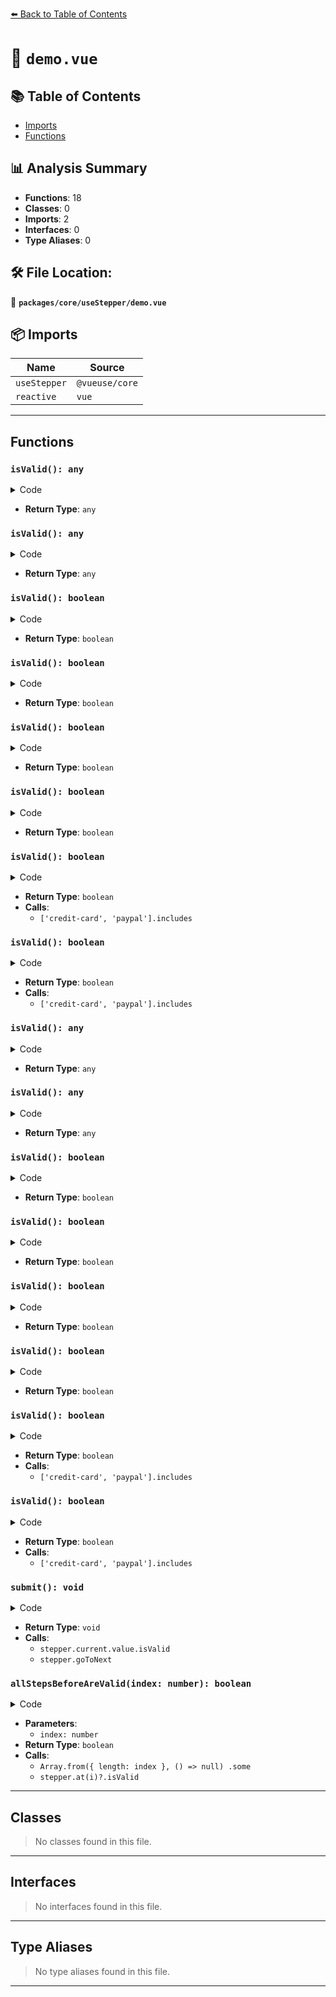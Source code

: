 [⬅️ Back to Table of Contents](../../../index.md)

# 📄 `demo.vue`

## 📚 Table of Contents

- [Imports](#imports)
- [Functions](#functions)

## 📊 Analysis Summary

- **Functions**: 18
- **Classes**: 0
- **Imports**: 2
- **Interfaces**: 0
- **Type Aliases**: 0

## 🛠️ File Location:
📂 **`packages/core/useStepper/demo.vue`**

## 📦 Imports

| Name | Source |
|------|--------|
| `useStepper` | `@vueuse/core` |
| `reactive` | `vue` |


---

## Functions

### `isValid(): any`

<details><summary>Code</summary>

```ts
() => form.firstName && form.lastName
```
</details>

- **Return Type**: `any`
### `isValid(): any`

<details><summary>Code</summary>

```ts
() => form.firstName && form.lastName
```
</details>

- **Return Type**: `any`
### `isValid(): boolean`

<details><summary>Code</summary>

```ts
() => form.billingAddress?.trim() !== ''
```
</details>

- **Return Type**: `boolean`
### `isValid(): boolean`

<details><summary>Code</summary>

```ts
() => form.billingAddress?.trim() !== ''
```
</details>

- **Return Type**: `boolean`
### `isValid(): boolean`

<details><summary>Code</summary>

```ts
() => form.contractAccepted === true
```
</details>

- **Return Type**: `boolean`
### `isValid(): boolean`

<details><summary>Code</summary>

```ts
() => form.contractAccepted === true
```
</details>

- **Return Type**: `boolean`
### `isValid(): boolean`

<details><summary>Code</summary>

```ts
() => ['credit-card', 'paypal'].includes(form.payment)
```
</details>

- **Return Type**: `boolean`
- **Calls**:
  - `['credit-card', 'paypal'].includes`
### `isValid(): boolean`

<details><summary>Code</summary>

```ts
() => ['credit-card', 'paypal'].includes(form.payment)
```
</details>

- **Return Type**: `boolean`
- **Calls**:
  - `['credit-card', 'paypal'].includes`
### `isValid(): any`

<details><summary>Code</summary>

```ts
() => form.firstName && form.lastName
```
</details>

- **Return Type**: `any`
### `isValid(): any`

<details><summary>Code</summary>

```ts
() => form.firstName && form.lastName
```
</details>

- **Return Type**: `any`
### `isValid(): boolean`

<details><summary>Code</summary>

```ts
() => form.billingAddress?.trim() !== ''
```
</details>

- **Return Type**: `boolean`
### `isValid(): boolean`

<details><summary>Code</summary>

```ts
() => form.billingAddress?.trim() !== ''
```
</details>

- **Return Type**: `boolean`
### `isValid(): boolean`

<details><summary>Code</summary>

```ts
() => form.contractAccepted === true
```
</details>

- **Return Type**: `boolean`
### `isValid(): boolean`

<details><summary>Code</summary>

```ts
() => form.contractAccepted === true
```
</details>

- **Return Type**: `boolean`
### `isValid(): boolean`

<details><summary>Code</summary>

```ts
() => ['credit-card', 'paypal'].includes(form.payment)
```
</details>

- **Return Type**: `boolean`
- **Calls**:
  - `['credit-card', 'paypal'].includes`
### `isValid(): boolean`

<details><summary>Code</summary>

```ts
() => ['credit-card', 'paypal'].includes(form.payment)
```
</details>

- **Return Type**: `boolean`
- **Calls**:
  - `['credit-card', 'paypal'].includes`
### `submit(): void`

<details><summary>Code</summary>

```ts
function submit() {
  if (stepper.current.value.isValid())
    stepper.goToNext()
}
```
</details>

- **Return Type**: `void`
- **Calls**:
  - `stepper.current.value.isValid`
  - `stepper.goToNext`
### `allStepsBeforeAreValid(index: number): boolean`

<details><summary>Code</summary>

```ts
function allStepsBeforeAreValid(index: number): boolean {
  return !Array.from({ length: index }, () => null)
    .some((_, i) => !stepper.at(i)?.isValid())
}
```
</details>

- **Parameters**:
  - `index: number`
- **Return Type**: `boolean`
- **Calls**:
  - `Array.from({ length: index }, () => null)
    .some`
  - `stepper.at(i)?.isValid`

---

## Classes

> No classes found in this file.


---

## Interfaces

> No interfaces found in this file.


---

## Type Aliases

> No type aliases found in this file.


---